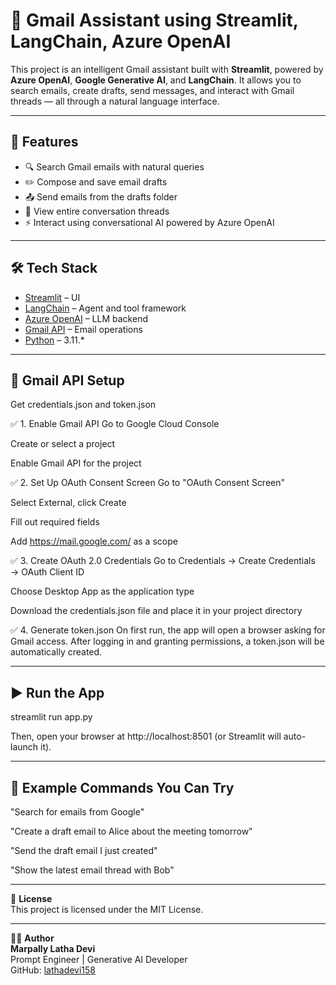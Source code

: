 # 📧 Gmail Assistant using Streamlit, LangChain, Azure OpenAI 

This project is an intelligent Gmail assistant built with **Streamlit**, powered by **Azure OpenAI**, **Google Generative AI**, and **LangChain**. It allows you to search emails, create drafts, send messages, and interact with Gmail threads — all through a natural language interface.

---

## 🚀 Features

- 🔍 Search Gmail emails with natural queries
- ✏️ Compose and save email drafts
- 📤 Send emails from the drafts folder
- 🧵 View entire conversation threads
- ⚡ Interact using conversational AI powered by Azure OpenAI

---

## 🛠 Tech Stack

- [Streamlit](https://streamlit.io/) – UI
- [LangChain](https://www.langchain.com/) – Agent and tool framework
- [Azure OpenAI](https://learn.microsoft.com/en-us/azure/cognitive-services/openai/) – LLM backend
- [Gmail API](https://developers.google.com/gmail/api) – Email operations
- [Python](https://www.python.org/downloads/release/python-3119/) – 3.11.*

---

## 🔑 Gmail API Setup

Get credentials.json and token.json

✅ 1. Enable Gmail API
Go to Google Cloud Console

Create or select a project

Enable Gmail API for the project

✅ 2. Set Up OAuth Consent Screen
Go to "OAuth Consent Screen"

Select External, click Create

Fill out required fields

Add https://mail.google.com/ as a scope

✅ 3. Create OAuth 2.0 Credentials
Go to Credentials → Create Credentials → OAuth Client ID

Choose Desktop App as the application type

Download the credentials.json file and place it in your project directory

✅ 4. Generate token.json
On first run, the app will open a browser asking for Gmail access. After logging in and granting permissions, a token.json will be automatically created.

---

## ▶️ Run the App

streamlit run app.py

Then, open your browser at http://localhost:8501 (or Streamlit will auto-launch it).

---

## 📝 Example Commands You Can Try

"Search for emails from Google"

"Create a draft email to Alice about the meeting tomorrow"

"Send the draft email I just created"

"Show the latest email thread with Bob"

---

📄 **License**  
This project is licensed under the MIT License.

---

🙋‍♀️ **Author**  
**Marpally Latha Devi**  
Prompt Engineer | Generative AI Developer  
GitHub: [lathadevi158](https://github.com/lathadevi158)
